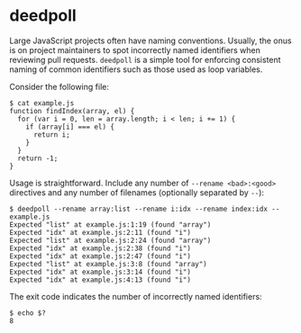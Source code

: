 # deedpoll

Large JavaScript projects often have naming conventions. Usually, the onus is
on project maintainers to spot incorrectly named identifiers when reviewing
pull requests. `deedpoll` is a simple tool for enforcing consistent naming of
common identifiers such as those used as loop variables.

Consider the following file:

```console
$ cat example.js
function findIndex(array, el) {
  for (var i = 0, len = array.length; i < len; i += 1) {
    if (array[i] === el) {
      return i;
    }
  }
  return -1;
}
```

Usage is straightforward. Include any number of `--rename <bad>:<good>`
directives and any number of filenames (optionally separated by `--`):

```console
$ deedpoll --rename array:list --rename i:idx --rename index:idx -- example.js
Expected "list" at example.js:1:19 (found "array")
Expected "idx" at example.js:2:11 (found "i")
Expected "list" at example.js:2:24 (found "array")
Expected "idx" at example.js:2:38 (found "i")
Expected "idx" at example.js:2:47 (found "i")
Expected "list" at example.js:3:8 (found "array")
Expected "idx" at example.js:3:14 (found "i")
Expected "idx" at example.js:4:13 (found "i")
```

The exit code indicates the number of incorrectly named identifiers:

```console
$ echo $?
8
```
